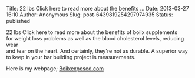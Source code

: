 Title: 22 lbs Click here to read more about the benefits ...
Date: 2013-03-27 16:10
Author: Anonymous
Slug: post-6439819254297974935
Status: published

22 lbs Click here to read more about the benefits of boilx supplements  
for weight loss problems as well as the blood cholesterol levels, reducing wear  
and tear on the heart. And certainly, they're not as durable. A superior way to keep in your bar building project is measurements.  
  
Here is my webpage; [Boilxexposed.com](http://boilxexposed.com/)

